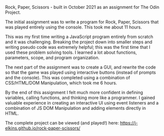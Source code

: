Rock, Paper, Scissors - built in October 2021 as an assignment for The Odin Project.

The initial assignment was to write a program for Rock, Paper, Scissors that was played entirely using the console. This took me about 11 hours.

This was my first time writing a JavaScript program entirely from scratch and it was challenging. Breaking the project down into smaller steps and writing pseudo code was extremely helpful; this was the first time that I used these problem solving tools. I learned a lot about functions, parameters, scope, and program organization.

The next part of the assignment was to create a GUI, and rewrite the code so that the game was played using interactive buttons (instead of prompts and the console). This was completed using a combination of CSS/HTML/DOM Manipulation, which took me 6 hours.

By the end of this assignment I felt much more confident in defining variables, calling functions, and thinking more like a programmer. I gained valuable experience in creating an interactive UI using event listeners and a combination of JS DOM Manipulation and adding elements directly in HTML.

The complete project can be viewed (and played!) here:
https://j-elkins.github.io/rock-paper-scissors/
